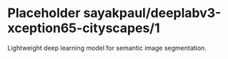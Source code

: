# Placeholder sayakpaul/deeplabv3-xception65-cityscapes/1
Lightweight deep learning model for semantic image segmentation.

<!-- module-type: image-segmentation -->
<!-- task: image-segmentation -->
<!-- network-architecture: deeplab-xception65-cityscapes-trainfine -->
<!-- dataset: cityscapes -->
<!-- fine-tunable: false -->
<!-- language: en -->
<!-- license: Apache-2.0 -->

